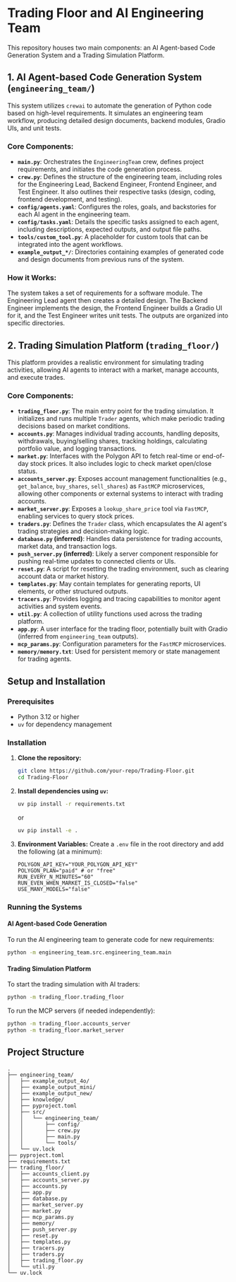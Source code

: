 # Trading Floor and AI Engineering Team

This repository houses two main components: an AI Agent-based Code Generation System and a Trading Simulation Platform.

## 1. AI Agent-based Code Generation System (`engineering_team/`)

This system utilizes `crewai` to automate the generation of Python code based on high-level requirements. It simulates an engineering team workflow, producing detailed design documents, backend modules, Gradio UIs, and unit tests.

### Core Components:
- **`main.py`**: Orchestrates the `EngineeringTeam` crew, defines project requirements, and initiates the code generation process.
- **`crew.py`**: Defines the structure of the engineering team, including roles for the Engineering Lead, Backend Engineer, Frontend Engineer, and Test Engineer. It also outlines their respective tasks (design, coding, frontend development, and testing).
- **`config/agents.yaml`**: Configures the roles, goals, and backstories for each AI agent in the engineering team.
- **`config/tasks.yaml`**: Details the specific tasks assigned to each agent, including descriptions, expected outputs, and output file paths.
- **`tools/custom_tool.py`**: A placeholder for custom tools that can be integrated into the agent workflows.
- **`example_output_*/`**: Directories containing examples of generated code and design documents from previous runs of the system.

### How it Works:
The system takes a set of requirements for a software module. The Engineering Lead agent then creates a detailed design. The Backend Engineer implements the design, the Frontend Engineer builds a Gradio UI for it, and the Test Engineer writes unit tests. The outputs are organized into specific directories.

## 2. Trading Simulation Platform (`trading_floor/`)

This platform provides a realistic environment for simulating trading activities, allowing AI agents to interact with a market, manage accounts, and execute trades.

### Core Components:
- **`trading_floor.py`**: The main entry point for the trading simulation. It initializes and runs multiple `Trader` agents, which make periodic trading decisions based on market conditions.
- **`accounts.py`**: Manages individual trading accounts, handling deposits, withdrawals, buying/selling shares, tracking holdings, calculating portfolio value, and logging transactions.
- **`market.py`**: Interfaces with the Polygon API to fetch real-time or end-of-day stock prices. It also includes logic to check market open/close status.
- **`accounts_server.py`**: Exposes account management functionalities (e.g., `get_balance`, `buy_shares`, `sell_shares`) as `FastMCP` microservices, allowing other components or external systems to interact with trading accounts.
- **`market_server.py`**: Exposes a `lookup_share_price` tool via `FastMCP`, enabling services to query stock prices.
- **`traders.py`**: Defines the `Trader` class, which encapsulates the AI agent's trading strategies and decision-making logic.
- **`database.py` (inferred)**: Handles data persistence for trading accounts, market data, and transaction logs.
- **`push_server.py` (inferred)**: Likely a server component responsible for pushing real-time updates to connected clients or UIs.
- **`reset.py`**: A script for resetting the trading environment, such as clearing account data or market history.
- **`templates.py`**: May contain templates for generating reports, UI elements, or other structured outputs.
- **`tracers.py`**: Provides logging and tracing capabilities to monitor agent activities and system events.
- **`util.py`**: A collection of utility functions used across the trading platform.
- **`app.py`**: A user interface for the trading floor, potentially built with Gradio (inferred from `engineering_team` outputs).
- **`mcp_params.py`**: Configuration parameters for the `FastMCP` microservices.
- **`memory/memory.txt`**: Used for persistent memory or state management for trading agents.

## Setup and Installation

### Prerequisites

- Python 3.12 or higher
- `uv` for dependency management

### Installation

1.  **Clone the repository:**
    ```bash
    git clone https://github.com/your-repo/Trading-Floor.git
    cd Trading-Floor
    ```

2.  **Install dependencies using `uv`:**
    ```bash
    uv pip install -r requirements.txt
    ```
    or
    ```bash
    uv pip install -e .
    ```

3.  **Environment Variables:**
    Create a `.env` file in the root directory and add the following (at a minimum):
    ```
    POLYGON_API_KEY="YOUR_POLYGON_API_KEY"
    POLYGON_PLAN="paid" # or "free"
    RUN_EVERY_N_MINUTES="60"
    RUN_EVEN_WHEN_MARKET_IS_CLOSED="false"
    USE_MANY_MODELS="false"
    ```

### Running the Systems

#### AI Agent-based Code Generation

To run the AI engineering team to generate code for new requirements:

```bash
python -m engineering_team.src.engineering_team.main
```

#### Trading Simulation Platform

To start the trading simulation with AI traders:

```bash
python -m trading_floor.trading_floor
```

To run the MCP servers (if needed independently):

```bash
python -m trading_floor.accounts_server
python -m trading_floor.market_server
```

## Project Structure

```
.
├── engineering_team/
│   ├── example_output_4o/
│   ├── example_output_mini/
│   ├── example_output_new/
│   ├── knowledge/
│   ├── pyproject.toml
│   ├── src/
│   │   └── engineering_team/
│   │       ├── config/
│   │       ├── crew.py
│   │       ├── main.py
│   │       └── tools/
│   └── uv.lock
├── pyproject.toml
├── requirements.txt
├── trading_floor/
│   ├── accounts_client.py
│   ├── accounts_server.py
│   ├── accounts.py
│   ├── app.py
│   ├── database.py
│   ├── market_server.py
│   ├── market.py
│   ├── mcp_params.py
│   ├── memory/
│   ├── push_server.py
│   ├── reset.py
│   ├── templates.py
│   ├── tracers.py
│   ├── traders.py
│   ├── trading_floor.py
│   └── util.py
└── uv.lock
```
